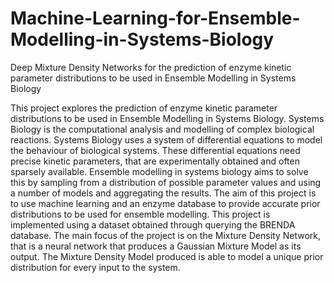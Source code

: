 # Machine-Learning-for-Ensemble-Modelling-in-Systems-Biology
Deep Mixture Density Networks for the prediction of enzyme kinetic parameter distributions to be used in Ensemble Modelling in Systems Biology

This project explores the prediction of enzyme kinetic parameter distributions to be used in Ensemble Modelling in Systems Biology. Systems Biology is the computational analysis and modelling of complex biological reactions. Systems Biology uses a system of differential equations to model the behaviour of biological systems. These differential equations need precise kinetic parameters, that are experimentally obtained and often sparsely available. Ensemble modelling in systems biology aims to solve this by sampling from a distribution of possible parameter values and using a number of models and aggregating the results. The aim of this project is to use machine learning and an enzyme database to provide accurate prior distributions to be used for ensemble modelling. This project is implemented using a dataset obtained through querying the BRENDA database. The main focus of the project is on the Mixture Density Network, that is a neural network that produces a Gaussian Mixture Model as its output. The Mixture Density Model produced is able to model a unique prior distribution for every input to the system.
